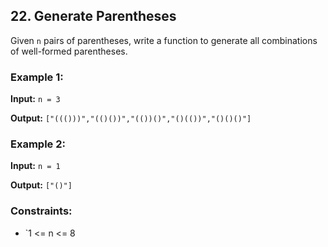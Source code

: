 ## 22. Generate Parentheses

Given `n` pairs of parentheses, write a function to generate all combinations of well-formed parentheses.

### Example 1:

**Input:** `n = 3`

**Output:** `["((()))","(()())","(())()","()(())","()()()"]`

### Example 2:

**Input:** `n = 1`

**Output:** `["()"]`

### Constraints:

- `1 <= n <= 8